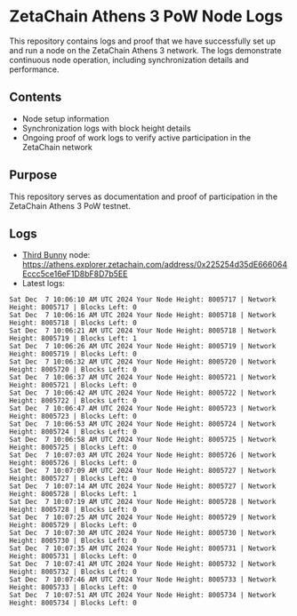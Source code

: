# ZetaChain Athens 3 PoW Node Logs
This repository contains logs and proof that we have successfully set up and run a node on the ZetaChain Athens 3 network. The logs demonstrate continuous node operation, including synchronization details and performance.

## Contents
- Node setup information
- Synchronization logs with block height details
- Ongoing proof of work logs to verify active participation in the ZetaChain network

## Purpose
This repository serves as documentation and proof of participation in the ZetaChain Athens 3 PoW testnet.

## Logs

- [Third Bunny](https://thirdbunny.xyz/) node: https://athens.explorer.zetachain.com/address/0x225254d35dE666064Eccc5ce16eF1D8bF8D7b5EE
- Latest logs:
```
Sat Dec  7 10:06:10 AM UTC 2024 Your Node Height: 8005717 | Network Height: 8005717 | Blocks Left: 0
Sat Dec  7 10:06:16 AM UTC 2024 Your Node Height: 8005718 | Network Height: 8005718 | Blocks Left: 0
Sat Dec  7 10:06:21 AM UTC 2024 Your Node Height: 8005718 | Network Height: 8005719 | Blocks Left: 1
Sat Dec  7 10:06:26 AM UTC 2024 Your Node Height: 8005719 | Network Height: 8005719 | Blocks Left: 0
Sat Dec  7 10:06:32 AM UTC 2024 Your Node Height: 8005720 | Network Height: 8005720 | Blocks Left: 0
Sat Dec  7 10:06:37 AM UTC 2024 Your Node Height: 8005721 | Network Height: 8005721 | Blocks Left: 0
Sat Dec  7 10:06:42 AM UTC 2024 Your Node Height: 8005722 | Network Height: 8005722 | Blocks Left: 0
Sat Dec  7 10:06:47 AM UTC 2024 Your Node Height: 8005723 | Network Height: 8005723 | Blocks Left: 0
Sat Dec  7 10:06:53 AM UTC 2024 Your Node Height: 8005724 | Network Height: 8005724 | Blocks Left: 0
Sat Dec  7 10:06:58 AM UTC 2024 Your Node Height: 8005725 | Network Height: 8005725 | Blocks Left: 0
Sat Dec  7 10:07:03 AM UTC 2024 Your Node Height: 8005726 | Network Height: 8005726 | Blocks Left: 0
Sat Dec  7 10:07:09 AM UTC 2024 Your Node Height: 8005727 | Network Height: 8005727 | Blocks Left: 0
Sat Dec  7 10:07:14 AM UTC 2024 Your Node Height: 8005727 | Network Height: 8005728 | Blocks Left: 1
Sat Dec  7 10:07:19 AM UTC 2024 Your Node Height: 8005728 | Network Height: 8005728 | Blocks Left: 0
Sat Dec  7 10:07:25 AM UTC 2024 Your Node Height: 8005729 | Network Height: 8005729 | Blocks Left: 0
Sat Dec  7 10:07:30 AM UTC 2024 Your Node Height: 8005730 | Network Height: 8005730 | Blocks Left: 0
Sat Dec  7 10:07:35 AM UTC 2024 Your Node Height: 8005731 | Network Height: 8005731 | Blocks Left: 0
Sat Dec  7 10:07:41 AM UTC 2024 Your Node Height: 8005732 | Network Height: 8005732 | Blocks Left: 0
Sat Dec  7 10:07:46 AM UTC 2024 Your Node Height: 8005733 | Network Height: 8005733 | Blocks Left: 0
Sat Dec  7 10:07:51 AM UTC 2024 Your Node Height: 8005734 | Network Height: 8005734 | Blocks Left: 0
```
